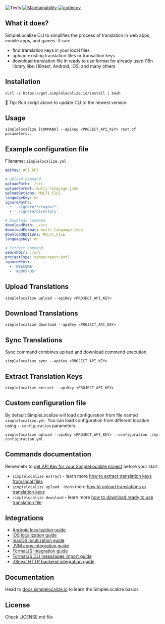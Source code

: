 

![Tests](https://github.com/simplelocalize/simplelocalize-cli/workflows/Run%20Tests/badge.svg)
[![Maintainability](https://api.codeclimate.com/v1/badges/af2f6a7680929a8dba41/maintainability)](https://codeclimate.com/github/simplelocalize/simplelocalize-cli/maintainability)
[![codecov](https://codecov.io/gh/simplelocalize/simplelocalize-cli/branch/master/graph/badge.svg)](https://codecov.io/gh/simplelocalize/simplelocalize-cli)

## What it does?

SimpleLocalize CLI to simplifies the process of translation in web apps, mobile apps, and games. It can:
- find translation keys in your local files
- upload existing translation files or transaltion keys
- download translation file in ready to use format for already used i18n library like: i18next, Android, iOS, and many others


## Installation

```shell
curl -s https://get.simplelocalize.io/install | bash
```

🥸 Tip: Run script above to update CLI to the newest version. 

## Usage

```properties
simplelocalize [COMMAND] --apiKey <PROJECT_API_KEY> rest of parameters...
```

## Example configuration file

Filename: `simplelocalize.yml`

```yaml
apiKey: API_KEY

# Upload command
uploadPath: ./src
uploadFormat: multi-language-json
uploadOptions: MULTI_FILE
languageKey: en
ignorePaths:
  - './ignore/*/regex/*'
  - './ignore/directory'

# Download command
downloadPath: ./src
downloadFormat: multi-language-json
downloadOptions: MULTI_FILE
languageKey: en

# Extract command
searchDir: ./src
projectType: yahoo/react-intl
ignoreKeys:
  - 'WELCOME'
  - 'ABOUT-US'
```

## Upload Translations

```properties
simplelocalize upload --apiKey <PROJECT_API_KEY>
```


## Download Translations

```properties
simplelocalize download --apiKey <PROJECT_API_KEY>
```


## Sync Translations
Sync command combines upload and download commend execution.
```properties
simplelocalize sync --apiKey <PROJECT_API_KEY>
```


## Extract Translation Keys

```properties
simplelocalize extract --apiKey <PROJECT_API_KEY>
```

## Custom configuration file
By default SimpleLocalize will load configuration from file named `simplelocalize.yml`. You can load configuration from different location using `--configuration` parameters.

```properties
simplelocalize upload --apiKey <PROJECT_API_KEY> --configuration ./my-configuration.yml
```

## Commands documentation

Rememebr to [get API Key for your SimpleLocalize project](https://simplelocalize.io/docs/cli/get-started/) before your start.

- `simplelocalize extract` - learn more [how to extract translation keys from local files](https://simplelocalize.io/docs/cli/i18n-keys-extraction/)
- `simplelocalize upload` - learn more [how to upload translations or translation keys](https://simplelocalize.io/docs/cli/upload-translations/)
- `simplelocalize download` - learn more [how to download ready to use translation file](https://simplelocalize.io/docs/cli/download-translations/)

## Integrations 

- [Android localization guide](https://simplelocalize.io/docs/integrations/android/)
- [iOS localization guide](https://simplelocalize.io/docs/integrations/ios-macos/)
- [macOS localization guide](https://simplelocalize.io/docs/integrations/ios-macos/)
- [JVM apps integration guide](https://simplelocalize.io/docs/file-formats/java-properties/)
- [FormatJS integration guide](https://simplelocalize.io/docs/integrations/format-js/)
- [FormatJS CLI messsages import guide](https://simplelocalize.io/docs/integrations/format-js-cli/)
- [i18next HTTP backend integration guide](https://simplelocalize.io/docs/integrations/i18next/)

## Documentation 

Head to [docs.simplelocalize.io](https://simplelocalize.io/docs/cli/get-started/) to learn the SimpleLocalize basics

## License

Check LICENSE.md file

